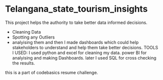 # Telangana_state_tourism_insights
This project helps the authority to take better data informed decisions.
- Cleaning Data
- Spotting any Outliers
- analyising them
and then I made dashboards which could help stakeholders to understand and help them take better decisions.
TOOLS I USED:
I used python and excel for cleaning my data.
power BI for analyising and making Dashboards.
later I used SQL for cross checking the results.

this is a part of codebasics resume challenge. 
